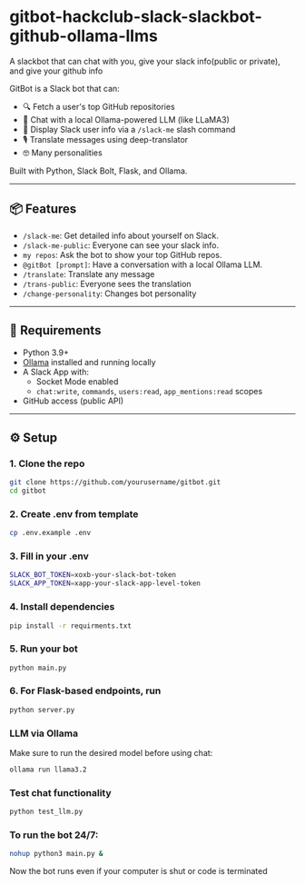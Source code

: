 # gitbot-hackclub-slack-slackbot-github-ollama-llms
A slackbot that can chat with you, give your slack info(public or private), and give your github info


GitBot is a Slack bot that can:
- 🔍 Fetch a user's top GitHub repositories
- 🤖 Chat with a local Ollama-powered LLM (like LLaMA3)
- 👤 Display Slack user info via a `/slack-me` slash command
- 🎙️ Translate messages using deep-translator
- 🤓 Many personalities

Built with Python, Slack Bolt, Flask, and Ollama.

---

## 📦 Features

- `/slack-me`: Get detailed info about yourself on Slack.
- `/slack-me-public`: Everyone can see your slack info.
- `my repos`: Ask the bot to show your top GitHub repos.
- `@gitBot [prompt]`: Have a conversation with a local Ollama LLM.
- `/translate`: Translate any message 
- `/trans-public`: Everyone sees the translation
- `/change-personality`: Changes bot personality

---

## 🧠 Requirements

- Python 3.9+
- [Ollama](https://ollama.com/) installed and running locally
- A Slack App with:
  - Socket Mode enabled
  - `chat:write`, `commands`, `users:read`, `app_mentions:read` scopes
- GitHub access (public API)

---

## ⚙️ Setup

### 1. Clone the repo

```bash
git clone https://github.com/yourusername/gitbot.git
cd gitbot
```

### 2. Create .env from template

```bash
cp .env.example .env
```

### 3. Fill in your .env

```bash
SLACK_BOT_TOKEN=xoxb-your-slack-bot-token
SLACK_APP_TOKEN=xapp-your-slack-app-level-token
```

### 4. Install dependencies

```bash
pip install -r requirments.txt
```

### 5. Run your bot

```bash
python main.py
```

### 6. For Flask-based endpoints, run
 ```bash
 python server.py
 ```

 ### LLM via Ollama

 Make sure to run the desired model before using chat:

 ```bash
 ollama run llama3.2
 ```

 ### Test chat functionality

 ```bash
 python test_llm.py
 ```

 ### To run the bot 24/7:

 ```bash
 nohup python3 main.py &
```

Now the bot runs even if your computer is shut or code is terminated